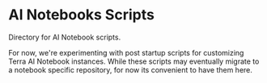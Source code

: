 # AI Notebooks Scripts

Directory for AI Notebook scripts.

For now, we're experimenting with post startup scripts for customizing Terra AI Notebook instances.
While these scripts may eventually migrate to a notebook specific repository, for now its convenient
to have them here.
